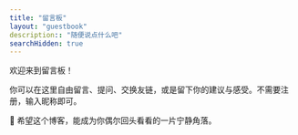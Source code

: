 ```yaml
---
title: "留言板"
layout: "guestbook"
description:: "随便说点什么吧"
searchHidden: true
---
```


欢迎来到留言板！

你可以在这里自由留言、提问、交换友链，或是留下你的建议与感受。不需要注册，输入昵称即可。

💬 希望这个博客，能成为你偶尔回头看看的一片宁静角落。
